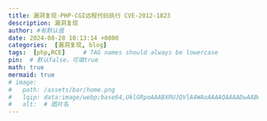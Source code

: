 ```yaml
---
title: 漏洞复现-PHP-CGI远程代码执行 CVE-2012-1823
description: 漏洞复现
author: #有默认值
date: 2024-08-28 10:13:14 +0800
categories:  [漏洞复现, blog]
tags:  [php,RCE]     # TAG names should always be lowercase
pin:  # 默认false，可填true
math: true
mermaid: true
# image:
#   path: /assets/bar/home.png
#   lqip: data:image/webp;base64,UklGRpoAAABXRUJQVlA4WAoAAAAQAAAADwAABwAAQUxQSDIAAAARL0AmbZurmr57yyIiqE8oiG0bejIYEQTgqiDA9vqnsUSI6H+oAERp2HZ65qP/VIAWAFZQOCBCAAAA8AEAnQEqEAAIAAVAfCWkAALp8sF8rgRgAP7o9FDvMCkMde9PK7euH5M1m6VWoDXf2FkP3BqV0ZYbO6NA/VFIAAAA
#   alt:  # 图片名
---
```










